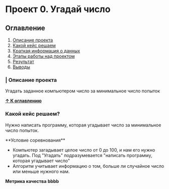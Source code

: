 <h1>Проект 0. Угадай число</h1>
<h2>Оглавление</h2>

<ol>
  <li><a href="https://github.com/ElenaEckert/first-project/blob/main/Project_0/readme.md#Описание проекта">Описание проекта</a></li>
  <li><a href="https://www.w3schools.com/">Какой кейс решаем</a></li>
  <li><a href="https://www.w3schools.com/">Краткая информация о данных</a></li>
  <li><a href="https://www.w3schools.com/">Этапы работы над проектом</a></li>
  <li><a href="https://www.w3schools.com/">Результат</a></li>
  <li><a href="https://www.w3schools.com/">Выводы</a></li>
</ol> 

<h3>| Описание проекта</h3>

<p>Угадать заданное компьютером число за минимальное число попыток</p>
<a href="https://github.com/ElenaEckert/first-project/blob/main/Project_0/readme.md#Оглавление"><strong>&#x2191; К оглавлению</strong></a>
<h3>Какой кейс решаем?</h3>
<p>
Нужно написать программу, которая угадывает число за минимальное число попыток.</p>
**Условие соревнования**
<ul>
  <li>Компьютер загадывает целое число от 0 до 100, и нам его нужно угадать. 
    Под "Угадать" подразумевается "написать программу, которая угадывает число" </li>
  <li>Алгоритм учитывает информацию о том, больше ли случайное число или меньше нужного нам.</li>
</ul>

**Метрика качества**
**bbbb**
